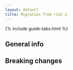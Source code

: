 ```yaml
---
layout: default
title: Migration from riot 2
---
```


{% include guide-tabs.html %}

## General info

## Breaking changes
